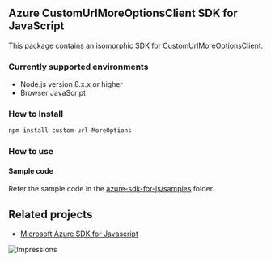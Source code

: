## Azure CustomUrlMoreOptionsClient SDK for JavaScript

This package contains an isomorphic SDK for CustomUrlMoreOptionsClient.

### Currently supported environments

- Node.js version 8.x.x or higher
- Browser JavaScript

### How to Install

```bash
npm install custom-url-MoreOptions
```

### How to use

#### Sample code

Refer the sample code in the [azure-sdk-for-js/samples](https://github.com/Azure/azure-sdk-for-js/tree/master/samples) folder.

## Related projects

- [Microsoft Azure SDK for Javascript](https://github.com/Azure/azure-sdk-for-js)


![Impressions](https://azure-sdk-impressions.azurewebsites.net/api/impressions/azure-sdk-for-js%2Fsdk%2Fcdn%2Farm-cdn%2FREADME.png)